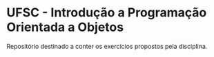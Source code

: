 UFSC - Introdução a Programação Orientada a Objetos
====

Repositório destinado a conter os exercícios propostos pela disciplina.
